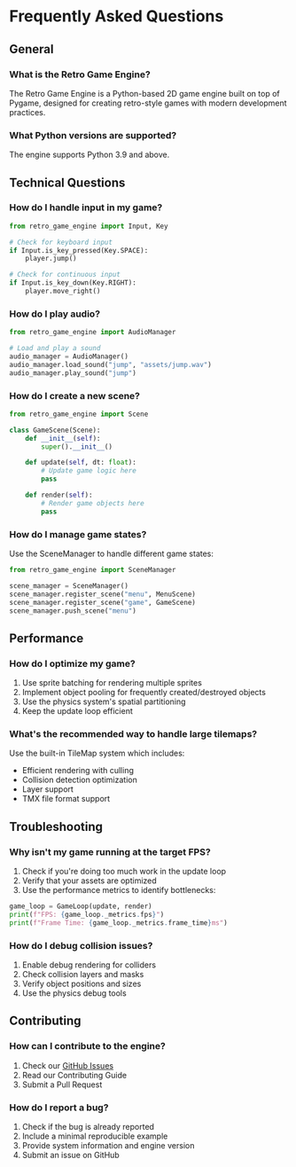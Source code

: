# Frequently Asked Questions

## General

### What is the Retro Game Engine?
The Retro Game Engine is a Python-based 2D game engine built on top of Pygame, designed for creating retro-style games with modern development practices.

### What Python versions are supported?
The engine supports Python 3.9 and above.

## Technical Questions

### How do I handle input in my game?
```python
from retro_game_engine import Input, Key

# Check for keyboard input
if Input.is_key_pressed(Key.SPACE):
    player.jump()

# Check for continuous input
if Input.is_key_down(Key.RIGHT):
    player.move_right()
```

### How do I play audio?
```python
from retro_game_engine import AudioManager

# Load and play a sound
audio_manager = AudioManager()
audio_manager.load_sound("jump", "assets/jump.wav")
audio_manager.play_sound("jump")
```

### How do I create a new scene?
```python
from retro_game_engine import Scene

class GameScene(Scene):
    def __init__(self):
        super().__init__()

    def update(self, dt: float):
        # Update game logic here
        pass

    def render(self):
        # Render game objects here
        pass
```

### How do I manage game states?
Use the SceneManager to handle different game states:
```python
from retro_game_engine import SceneManager

scene_manager = SceneManager()
scene_manager.register_scene("menu", MenuScene)
scene_manager.register_scene("game", GameScene)
scene_manager.push_scene("menu")
```

## Performance

### How do I optimize my game?
1. Use sprite batching for rendering multiple sprites
2. Implement object pooling for frequently created/destroyed objects
3. Use the physics system's spatial partitioning
4. Keep the update loop efficient

### What's the recommended way to handle large tilemaps?
Use the built-in TileMap system which includes:
- Efficient rendering with culling
- Collision detection optimization
- Layer support
- TMX file format support

## Troubleshooting

### Why isn't my game running at the target FPS?
1. Check if you're doing too much work in the update loop
2. Verify that your assets are optimized
3. Use the performance metrics to identify bottlenecks:
```python
game_loop = GameLoop(update, render)
print(f"FPS: {game_loop._metrics.fps}")
print(f"Frame Time: {game_loop._metrics.frame_time}ms")
```

### How do I debug collision issues?
1. Enable debug rendering for colliders
2. Check collision layers and masks
3. Verify object positions and sizes
4. Use the physics debug tools

## Contributing

### How can I contribute to the engine?
1. Check our [GitHub Issues](https://github.com/ahmed5145/retro_game_engine/issues)
2. Read our Contributing Guide
3. Submit a Pull Request

### How do I report a bug?
1. Check if the bug is already reported
2. Include a minimal reproducible example
3. Provide system information and engine version
4. Submit an issue on GitHub
